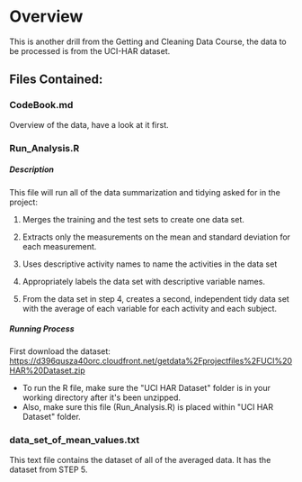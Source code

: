 # Overview
This is another drill from the Getting and Cleaning Data Course, the data to be processed is from the UCI-HAR dataset. 


## Files Contained: 

### CodeBook.md
Overview of the data, have a look at it first.


### Run_Analysis.R
##### Description
This file will run all of the data summarization and tidying asked for in the project:

1. Merges the training and the test sets to create one data set.

2. Extracts only the measurements on the mean and standard deviation for each measurement. 

3. Uses descriptive activity names to name the activities in the data set

4. Appropriately labels the data set with descriptive variable names. 

5. From the data set in step 4, creates a second, independent tidy data set with the average of each variable for each activity and each subject.

##### Running Process
First download the dataset: 
https://d396qusza40orc.cloudfront.net/getdata%2Fprojectfiles%2FUCI%20HAR%20Dataset.zip 

+ To run the R file, make sure the "UCI HAR Dataset" folder is in your working directory after it's been unzipped. 
+ Also, make sure this file (Run_Analysis.R) is placed within "UCI HAR Dataset" folder.

### data_set_of_mean_values.txt
This text file contains the dataset of all of the averaged data. It has the dataset from STEP 5.
